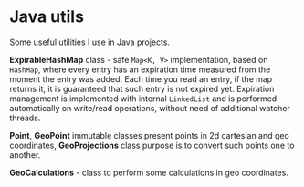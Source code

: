 Java utils
==========

Some useful utilities I use in Java projects.

**ExpirableHashMap** class - safe `Map<K, V>` implementation, based on `HashMap`, where every entry has an expiration time measured from the moment the entry was added. Each time you read an entry, if the map returns it, it is guaranteed that such entry is not expired yet.
Expiration management is implemented with internal `LinkedList` and is performed automatically on write/read operations, without need of additional watcher threads.

**Point**, **GeoPoint** immutable classes present points in 2d cartesian and geo coordinates, **GeoProjections** class purpose is to convert such points one to another. 

**GeoCalculations** - class to perform some calculations in geo coordinates.
